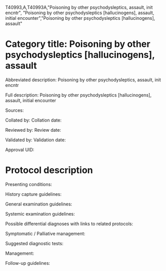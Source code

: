 T40993,A,T40993A,"Poisoning by other psychodysleptics, assault, init encntr", "Poisoning by other psychodysleptics [hallucinogens], assault, initial encounter","Poisoning by other psychodysleptics [hallucinogens], assault"
# Category title: Poisoning by other psychodysleptics [hallucinogens], assault

Abbreviated description: Poisoning by other psychodysleptics, assault, init encntr

Full description: Poisoning by other psychodysleptics [hallucinogens], assault, initial encounter

Sources:

Collated by:
Collation date:

Reviewed by:
Review date:

Validated by:
Validation date:

Approval UID:

# Protocol description

Presenting conditions:

History capture guidelines:

General examination guidelines:

Systemic examination guidelines:

Possible differential diagnoses with links to related protocols:

Symptomatic / Palliative management:

Suggested diagnostic tests:

Management:

Follow-up guidelines:
